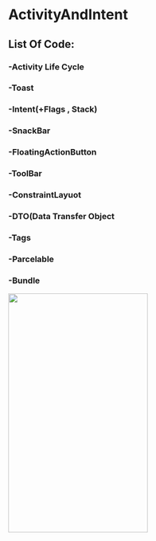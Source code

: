 # ActivityAndIntent
## List Of Code:
### -Activity Life Cycle
### -Toast
### -Intent(+Flags , Stack)
### -SnackBar
### -FloatingActionButton
### -ToolBar
### -ConstraintLayuot
### -DTO(Data Transfer Object
### -Tags
### -Parcelable
### -Bundle

<p float="left">
<img src="https://user-images.githubusercontent.com/14356808/44203790-8cc09400-a165-11e8-9a96-8a9983df976d.png" width="280" height="480"/>
</p>